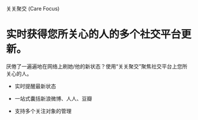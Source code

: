 关关聚交 (Care Focus)

实时获得您所关心的人的多个社交平台更新。
=========================================

厌倦了一遍遍地在网络上刷她/他的新状态？使用“关关聚交”聚焦社交平台上您所关心的人。

* 实时提醒最新状态

* 一站式囊括新浪微博、人人、豆瓣

* 支持多个关注对象的管理
